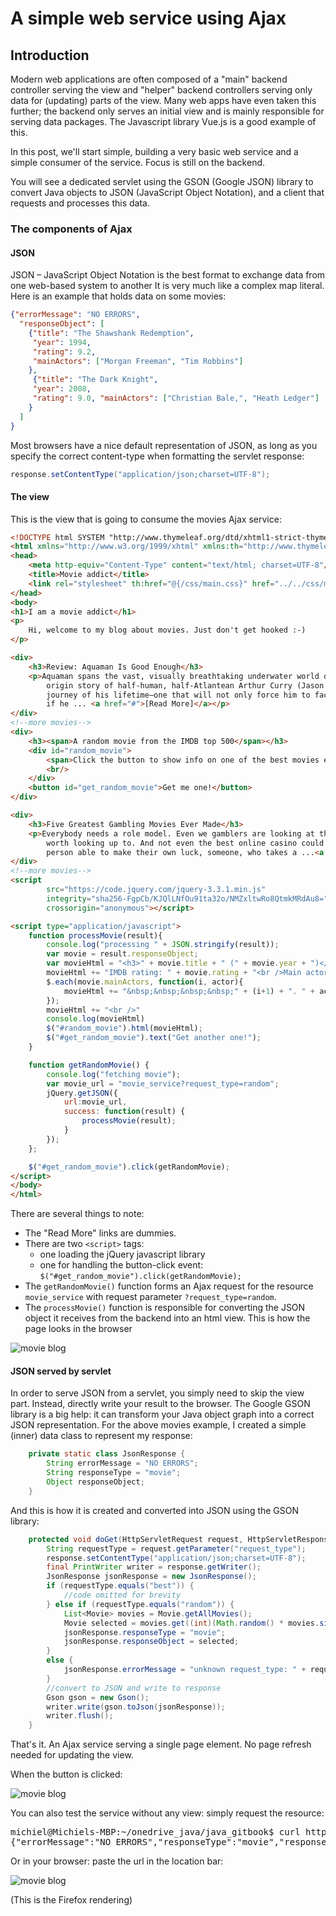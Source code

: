 # A simple web service using Ajax

## Introduction

Modern web applications are often composed of a "main" backend controller serving the view and "helper" 
backend controllers serving only data for (updating) parts of the view. 
Many web apps have even taken this further; the backend only serves an initial view and is mainly responsible for serving data packages. The Javascript library Vue.js is a good example of this.

In this post, we'll start simple, building a very basic web service and a simple consumer of the service. Focus is still on the backend.

You will see a dedicated servlet using the GSON (Google JSON) library to convert Java objects to JSON (JavaScript Object Notation), and a client that requests and processes this data.

### The components of Ajax

#### JSON

JSON – JavaScript Object Notation is the best format to exchange data from one web-based system to another
It is very much like a complex map literal. Here is an example that holds data on some movies:

```json
{"errorMessage": "NO ERRORS",
  "responseObject": [
    {"title": "The Shawshank Redemption", 
     "year": 1994,
     "rating": 9.2,
     "mainActors": ["Morgan Freeman", "Tim Robbins"]
    },
     {"title": "The Dark Knight",
     "year": 2008,
     "rating": 9.0, "mainActors": ["Christian Bale,", "Heath Ledger"]
    }
  ]
}
```

Most browsers have a nice default representation of JSON, as long as you specify the correct content-type when formatting the servlet response:

```java
response.setContentType("application/json;charset=UTF-8");
```

#### The view

This is the view that is going to consume the movies Ajax service:

```html
<!DOCTYPE html SYSTEM "http://www.thymeleaf.org/dtd/xhtml1-strict-thymeleaf-4.dtd">
<html xmlns="http://www.w3.org/1999/xhtml" xmlns:th="http://www.thymeleaf.org">
<head>
    <meta http-equiv="Content-Type" content="text/html; charset=UTF-8"/>
    <title>Movie addict</title>
    <link rel="stylesheet" th:href="@{/css/main.css}" href="../../css/main.css">
</head>
<body>
<h1>I am a movie addict</h1>
<p>
    Hi, welcome to my blog about movies. Just don't get hooked :-)
</p>

<div>
    <h3>Review: Aquaman Is Good Enough</h3>
    <p>Aquaman spans the vast, visually breathtaking underwater world of the seven seas and reveals the
        origin story of half-human, half-Atlantean Arthur Curry (Jason Momoa), which takes him on the
        journey of his lifetime—one that will not only force him to face who he really is, but to discover
        if he ... <a href="#">[Read More]</a></p>
</div>
<!--more movies-->
<div>
    <h3><span>A random movie from the IMDB top 500</span></h3>
    <div id="random_movie">
        <span>Click the button to show info on one of the best movies ever made!</span>
        <br/>
    </div>
    <button id="get_random_movie">Get me one!</button>
</div>

<div>
    <h3>Five Greatest Gambling Movies Ever Made</h3>
    <p>Everybody needs a role model. Even we gamblers are looking at the silver screen trying to find a hero
        worth looking up to. And not even the best online casino could help it. We want to see a decisive
        person able to make their own luck, someone, who takes a ...<a href="#">[Read More]</a></p>
</div>
<!--more movies-->
<script
        src="https://code.jquery.com/jquery-3.3.1.min.js"
        integrity="sha256-FgpCb/KJQlLNfOu91ta32o/NMZxltwRo8QtmkMRdAu8="
        crossorigin="anonymous"></script>

<script type="application/javascript">
    function processMovie(result){
        console.log("processing " + JSON.stringify(result));
        var movie = result.responseObject;
        var movieHtml = "<h3>" + movie.title + " (" + movie.year + ")</h3>";
        movieHtml += "IMDB rating: " + movie.rating + "<br />Main actors <br />";
        $.each(movie.mainActors, function(i, actor){
            movieHtml += "&nbsp;&nbsp;&nbsp;&nbsp;" + (i+1) + ". " + actor + "<br />";
        });
        movieHtml += "<br />"
        console.log(movieHtml)
        $("#random_movie").html(movieHtml);
        $("#get_random_movie").text("Get another one!");
    }

    function getRandomMovie() {
        console.log("fetching movie");
        var movie_url = "movie_service?request_type=random";
        jQuery.getJSON({
            url:movie_url,
            success: function(result) {
                processMovie(result);
            }
        });
    };

    $("#get_random_movie").click(getRandomMovie);
</script>
</body>
</html>
```

There are several things to note:
- The "Read More" links are dummies.
- There are two `<script>` tags:
    - one loading the jQuery javascript library
    - one for handling the button-click event: `$("#get_random_movie").click(getRandomMovie);`
- The `getRandomMovie()` function forms an Ajax request for the resource `movie_service` with request parameter `?request_type=random`.
- The `processMovie()` function is responsible for converting the JSON object it receives from the backend into an html view.
This is how the page looks in the browser

![movie blog](figures/movie_blog_view_1.png)

#### JSON served by servlet

In order to serve JSON from a servlet, you simply need to skip the view part. Instead, directly write your result to the browser.
The Google GSON library is a big help: it can transform your Java object graph into a correct JSON representation. For the above movies example, I created a simple (inner) data class to represent my response:

```java
    private static class JsonResponse {
        String errorMessage = "NO ERRORS";
        String responseType = "movie";
        Object responseObject;
    }
```

And this is how it is created and converted into JSON using the GSON library:

```java
    protected void doGet(HttpServletRequest request, HttpServletResponse response) throws ServletException, IOException {
        String requestType = request.getParameter("request_type");
        response.setContentType("application/json;charset=UTF-8");
        final PrintWriter writer = response.getWriter();
        JsonResponse jsonResponse = new JsonResponse();
        if (requestType.equals("best")) {
            //code omitted for brevity
        } else if (requestType.equals("random")) {
            List<Movie> movies = Movie.getAllMovies();
            Movie selected = movies.get((int)(Math.random() * movies.size()));
            jsonResponse.responseType = "movie";
            jsonResponse.responseObject = selected;
        }
        else {
            jsonResponse.errorMessage = "unknown request_type: " + requestType;
        }
        //convert to JSON and write to response
        Gson gson = new Gson();
        writer.write(gson.toJson(jsonResponse));
        writer.flush();
    }
```

That's it. An Ajax service serving a single page element. No page refresh needed for updating the view.

When the button is clicked:

![movie blog](figures/movie_blog_view_2.png)

You can also test the service without any view: simply request the resource:

<pre class=console_out>
michiel@Michiels-MBP:~/onedrive_java/java_gitbook$ curl http://localhost:8080/movie_service?request_type=random
{"errorMessage":"NO ERRORS","responseType":"movie","responseObject":{"title":"Forrest Gump","year":1994,"rating":8.7,"mainActors":["Tom Hanks","Robin Wright","Gary Sinise"]}}
</pre>

Or in your browser: paste the url in the location bar:

![movie blog](figures/movie_blog_view_3.png)

(This is the Firefox rendering)
